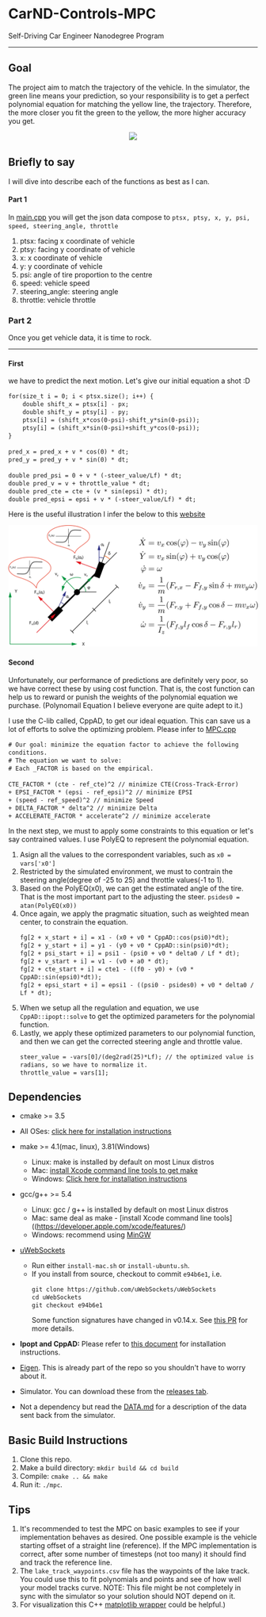 # CarND-Controls-MPC
Self-Driving Car Engineer Nanodegree Program

---

## Goal
The project aim to match the trajectory of the vehicle. In the simulator, the green line means your prediction, so your responsibility is to get a perfect polynomial equation for matching the yellow line, the trajectory. Therefore, the more closer you fit the green to the yellow, the more higher accuracy you get.

<div align='center'>
  <img src='./output_img/demo.gif' /><br/>
</div>


## Briefly to say
I will dive into describe each of the functions as best as I can.

#### Part 1
In [main.cpp](./src/main.cpp) you will get the json data compose to `ptsx, ptsy, x, y, psi, speed, steering_angle, throttle`
1. ptsx: facing x coordinate of vehicle
2. ptsy: facing y coordinate of vehicle 
3. x: x coordinate of vehicle
4. y: y coordinate of vehicle
5. psi: angle of tire proportion to the centre
6. speed: vehicle speed
7. steering_angle: steering angle 
8. throttle: vehicle throttle

### Part 2
Once you get vehicle data, it is time to rock.

---

#### First
we have to predict the next motion. Let's give our initial equation a shot :D
```
for(size_t i = 0; i < ptsx.size(); i++) {
    double shift_x = ptsx[i] - px;
    double shift_y = ptsy[i] - py;
    ptsx[i] = (shift_x*cos(0-psi)-shift_y*sin(0-psi));
    ptsy[i] = (shift_x*sin(0-psi)+shift_y*cos(0-psi));
}

pred_x = pred_x + v * cos(0) * dt;
pred_y = pred_y + v * sin(0) * dt;

double pred_psi = 0 + v * (-steer_value/Lf) * dt;
double pred_v = v + throttle_value * dt;
double pred_cte = cte + (v * sin(epsi) * dt);
double pred_epsi = epsi + v * (-steer_value/Lf) * dt;
```

Here is the useful illustration I infer the below to this [website](http://control.ee.ethz.ch/~racing/research.php)

<div align='center'>
  <img src='./output_img/drift_equation.png' />
</div>

#### Second

Unfortunately, our performance of predictions are definitely very poor, so we have correct these by using cost function. That is, the cost function can help us to reward or punish the weights of the polynomial equation we purchase. (Polynomail Equation I believe everyone are quite adept to it.)

I use the C-lib called, CppAD,  to get our ideal equation. This can save us a lot of efforts to solve the optimizing problem.
Please infer to [MPC.cpp](./src/MPC.cpp)
```
# Our goal: minimize the equation factor to achieve the following conditions.
# The equation we want to solve:
# Each _FACTOR is based on the empirical.

CTE_FACTOR * (cte - ref_cte)^2 // minimize CTE(Cross-Track-Error) 
+ EPSI_FACTOR * (epsi - ref_epsi)^2 // minimize EPSI
+ (speed - ref_speed)^2 // minimize Speed
+ DELTA_FACTOR * delta^2 // minimize Delta
+ ACCELERATE_FACTOR * accelerate^2 // minimize accelerate
```
In the next step, we must to apply some constraints to this equation or let's say contrained values. I use PolyEQ to represent the polynomial equation.

1. Asign all the values to the correspondent variables, such as `x0 = vars['x0']`
2. Restricted by the simulated environment, we must to contrain the steering angle(degree of -25 to 25) and throttle values(-1 to 1).
3. Based on the PolyEQ(x0), we can get the estimated angle of the tire. That is the most important part to the adjusting the steer. `psides0 = atan(PolyEQ(x0))`
4. Once again, we apply the pragmatic situation, such as weighted mean center, to constrain the equation.
    ```
    fg[2 + x_start + i] = x1 - (x0 + v0 * CppAD::cos(psi0)*dt);
    fg[2 + y_start + i] = y1 - (y0 + v0 * CppAD::sin(psi0)*dt);
    fg[2 + psi_start + i] = psi1 - (psi0 + v0 * delta0 / Lf * dt);
    fg[2 + v_start + i] = v1 - (v0 + a0 * dt);
    fg[2 + cte_start + i] = cte1 - ((f0 - y0) + (v0 * CppAD::sin(epsi0)*dt));
    fg[2 + epsi_start + i] = epsi1 - ((psi0 - psides0) + v0 * delta0 / Lf * dt);
    ```
4. When we setup all the regulation and equation, we use `CppAD::ipopt::solve` to get the optimized parameters for the polynomial function. 
5. Lastly, we apply these optimized parameters to our polynomial function, and then we can get the corrected steering angle and throttle value.
    ```
    steer_value = -vars[0]/(deg2rad(25)*Lf); // the optimized value is radians, so we have to normalize it.
    throttle_value = vars[1];
    ```

## Dependencies

* cmake >= 3.5
 * All OSes: [click here for installation instructions](https://cmake.org/install/)
* make >= 4.1(mac, linux), 3.81(Windows)
  * Linux: make is installed by default on most Linux distros
  * Mac: [install Xcode command line tools to get make](https://developer.apple.com/xcode/features/)
  * Windows: [Click here for installation instructions](http://gnuwin32.sourceforge.net/packages/make.htm)
* gcc/g++ >= 5.4
  * Linux: gcc / g++ is installed by default on most Linux distros
  * Mac: same deal as make - [install Xcode command line tools]((https://developer.apple.com/xcode/features/)
  * Windows: recommend using [MinGW](http://www.mingw.org/)
* [uWebSockets](https://github.com/uWebSockets/uWebSockets)
  * Run either `install-mac.sh` or `install-ubuntu.sh`.
  * If you install from source, checkout to commit `e94b6e1`, i.e.
    ```
    git clone https://github.com/uWebSockets/uWebSockets
    cd uWebSockets
    git checkout e94b6e1
    ```
    Some function signatures have changed in v0.14.x. See [this PR](https://github.com/udacity/CarND-MPC-Project/pull/3) for more details.

* **Ipopt and CppAD:** Please refer to [this document](https://github.com/udacity/CarND-MPC-Project/blob/master/install_Ipopt_CppAD.md) for installation instructions.
* [Eigen](http://eigen.tuxfamily.org/index.php?title=Main_Page). This is already part of the repo so you shouldn't have to worry about it.
* Simulator. You can download these from the [releases tab](https://github.com/udacity/self-driving-car-sim/releases).
* Not a dependency but read the [DATA.md](./DATA.md) for a description of the data sent back from the simulator.


## Basic Build Instructions

1. Clone this repo.
2. Make a build directory: `mkdir build && cd build`
3. Compile: `cmake .. && make`
4. Run it: `./mpc`.

## Tips

1. It's recommended to test the MPC on basic examples to see if your implementation behaves as desired. One possible example
is the vehicle starting offset of a straight line (reference). If the MPC implementation is correct, after some number of timesteps
(not too many) it should find and track the reference line.
2. The `lake_track_waypoints.csv` file has the waypoints of the lake track. You could use this to fit polynomials and points and see of how well your model tracks curve. NOTE: This file might be not completely in sync with the simulator so your solution should NOT depend on it.
3. For visualization this C++ [matplotlib wrapper](https://github.com/lava/matplotlib-cpp) could be helpful.)

